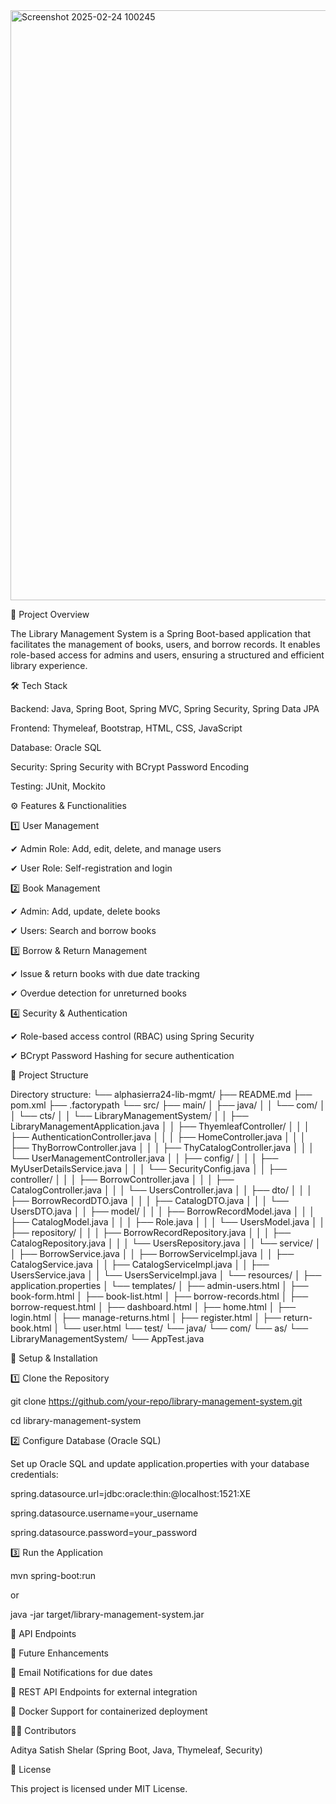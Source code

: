
<img width="944" alt="Screenshot 2025-02-24 100245" src="https://github.com/user-attachments/assets/cac0e2d6-0a81-49b9-a3a6-95904db23087" />




📌 Project Overview

The Library Management System is a Spring Boot-based application that facilitates the management of books, users, and borrow records. It enables role-based access for admins and users, ensuring a structured and efficient library experience.

🛠️ Tech Stack

Backend: Java, Spring Boot, Spring MVC, Spring Security, Spring Data JPA

Frontend: Thymeleaf, Bootstrap, HTML, CSS, JavaScript

Database: Oracle SQL

Security: Spring Security with BCrypt Password Encoding

Testing: JUnit, Mockito


⚙️ Features & Functionalities

1️⃣ User Management

✔ Admin Role: Add, edit, delete, and manage users

✔ User Role: Self-registration and login

2️⃣ Book Management

✔ Admin: Add, update, delete books

✔ Users: Search and borrow books

3️⃣ Borrow & Return Management

✔ Issue & return books with due date tracking

✔ Overdue detection for unreturned books

4️⃣ Security & Authentication

✔ Role-based access control (RBAC) using Spring Security

✔ BCrypt Password Hashing for secure authentication


📂 Project Structure

Directory structure:
└── alphasierra24-lib-mgmt/
    ├── README.md
    ├── pom.xml
    ├── .factorypath
    └── src/
        ├── main/
        │   ├── java/
        │   │   └── com/
        │   │       └── cts/
        │   │           └── LibraryManagementSystem/
        │   │               ├── LibraryManagementApplication.java
        │   │               ├── ThyemleafController/
        │   │               │   ├── AuthenticationController.java
        │   │               │   ├── HomeController.java
        │   │               │   ├── ThyBorrowController.java
        │   │               │   ├── ThyCatalogController.java
        │   │               │   └── UserManagementController.java
        │   │               ├── config/
        │   │               │   ├── MyUserDetailsService.java
        │   │               │   └── SecurityConfig.java
        │   │               ├── controller/
        │   │               │   ├── BorrowController.java
        │   │               │   ├── CatalogController.java
        │   │               │   └── UsersController.java
        │   │               ├── dto/
        │   │               │   ├── BorrowRecordDTO.java
        │   │               │   ├── CatalogDTO.java
        │   │               │   └── UsersDTO.java
        │   │               ├── model/
        │   │               │   ├── BorrowRecordModel.java
        │   │               │   ├── CatalogModel.java
        │   │               │   ├── Role.java
        │   │               │   └── UsersModel.java
        │   │               ├── repository/
        │   │               │   ├── BorrowRecordRepository.java
        │   │               │   ├── CatalogRepository.java
        │   │               │   └── UsersRepository.java
        │   │               └── service/
        │   │                   ├── BorrowService.java
        │   │                   ├── BorrowServiceImpl.java
        │   │                   ├── CatalogService.java
        │   │                   ├── CatalogServiceImpl.java
        │   │                   ├── UsersService.java
        │   │                   └── UsersServiceImpl.java
        │   └── resources/
        │       ├── application.properties
        │       └── templates/
        │           ├── admin-users.html
        │           ├── book-form.html
        │           ├── book-list.html
        │           ├── borrow-records.html
        │           ├── borrow-request.html
        │           ├── dashboard.html
        │           ├── home.html
        │           ├── login.html
        │           ├── manage-returns.html
        │           ├── register.html
        │           ├── return-book.html
        │           └── user.html
        └── test/
            └── java/
                └── com/
                    └── as/
                        └── LibraryManagementSystem/
                            └── AppTest.java



🚀 Setup & Installation

1️⃣ Clone the Repository

git clone https://github.com/your-repo/library-management-system.git

cd library-management-system

2️⃣ Configure Database (Oracle SQL)

Set up Oracle SQL and update application.properties with your database credentials:

spring.datasource.url=jdbc:oracle:thin:@localhost:1521:XE

spring.datasource.username=your_username

spring.datasource.password=your_password


3️⃣ Run the Application

mvn spring-boot:run

or

java -jar target/library-management-system.jar


🔗 API Endpoints

📌 Future Enhancements

🔹 Email Notifications for due dates

🔹 REST API Endpoints for external integration

🔹 Docker Support for containerized deployment


👨‍💻 Contributors

Aditya Satish Shelar (Spring Boot, Java, Thymeleaf, Security)

📄 License

This project is licensed under MIT License.

